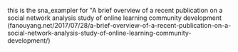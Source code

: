 this is the sna_exampler for 
"A brief overview of a recent publication on a social network analysis study of online learning community development (fanouyang.net/2017/07/28/a-brief-overview-of-a-recent-publication-on-a-social-network-analysis-study-of-online-learning-community-development/)
